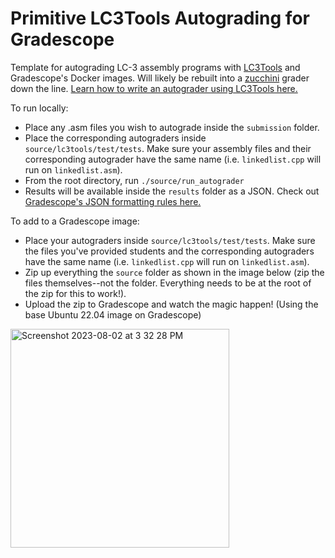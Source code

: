 # Primitive LC3Tools Autograding for Gradescope

Template for autograding LC-3 assembly programs with [LC3Tools](https://github.com/chiragsakhuja/lc3tools) and Gradescope's Docker images. Will likely be rebuilt into a [zucchini](https://github.com/zucchini/zucchini) grader down the line.
[Learn how to write an autograder using LC3Tools here.](https://github.com/chiragsakhuja/lc3tools/blob/master/docs/TEST.md)

To run locally:

- Place any .asm files you wish to autograde inside the `submission` folder.
- Place the corresponding autograders inside `source/lc3tools/test/tests`. Make sure your assembly files and their corresponding autograder have the same name (i.e. `linkedlist.cpp` will run on `linkedlist.asm`).
- From the root directory, run `./source/run_autograder`
- Results will be available inside the `results` folder as a JSON. Check out [Gradescope's JSON formatting rules here.](https://gradescope-autograders.readthedocs.io/en/latest/specs/#output-format)

To add to a Gradescope image:

- Place your autograders inside `source/lc3tools/test/tests`. Make sure the files you've provided students and the corresponding autograders have the same name (i.e. `linkedlist.cpp` will run on `linkedlist.asm`).
- Zip up everything the `source` folder as shown in the image below (zip the files themselves--not the folder. Everything needs to be at the root of the zip for this to work!).
- Upload the zip to Gradescope and watch the magic happen! (Using the base Ubuntu 22.04 image on Gradescope)
<img width="350" alt="Screenshot 2023-08-02 at 3 32 28 PM" src="https://github.com/ovadiagal/LC3Tools-Autograder/assets/102482702/36f47c2b-6e2c-42e5-b760-9d3039f5f32e">
